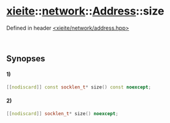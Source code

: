 # [xieite](../../../../../xieite.md)\:\:[network](../../../../../network.md)\:\:[Address](../../../address.md)\:\:size
Defined in header [<xieite/network/address.hpp>](../../../../../../include/xieite/network/address.hpp)

&nbsp;

## Synopses
#### 1)
```cpp
[[nodiscard]] const socklen_t* size() const noexcept;
```
#### 2)
```cpp
[[nodiscard]] socklen_t* size() noexcept;
```
